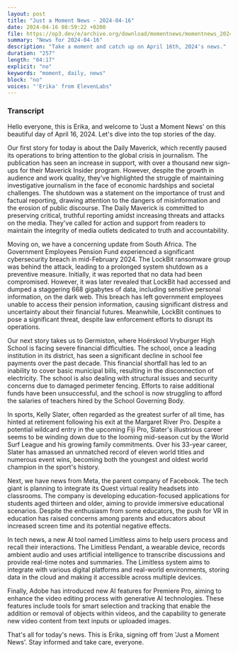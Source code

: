 ```yaml
---
layout: post
title: "Just a Moment News - 2024-04-16"
date: 2024-04-16 08:59:22 +0200
file: https://op3.dev/e/archive.org/download/momentnews/momentnews_2024-04-16.mp3
summary: "News for 2024-04-16"
description: "Take a moment and catch up on April 16th, 2024's news."
duration: "257"
length: "04:17"
explicit: "no"
keywords: "moment, daily, news"
block: "no"
voices: "'Erika' from ElevenLabs"
---
```


### Transcript

Hello everyone, this is Erika, and welcome to 'Just a Moment News' on this beautiful day of April 16, 2024. Let's dive into the top stories of the day.

Our first story for today is about the Daily Maverick, which recently paused its operations to bring attention to the global crisis in journalism. The publication has seen an increase in support, with over a thousand new sign-ups for their Maverick Insider program. However, despite the growth in audience and work quality, they've highlighted the struggle of maintaining investigative journalism in the face of economic hardships and societal challenges. The shutdown was a statement on the importance of trust and factual reporting, drawing attention to the dangers of misinformation and the erosion of public discourse. The Daily Maverick is committed to preserving critical, truthful reporting amidst increasing threats and attacks on the media. They've called for action and support from readers to maintain the integrity of media outlets dedicated to truth and accountability.

Moving on, we have a concerning update from South Africa. The Government Employees Pension Fund experienced a significant cybersecurity breach in mid-February 2024. The LockBit ransomware group was behind the attack, leading to a prolonged system shutdown as a preventive measure. Initially, it was reported that no data had been compromised. However, it was later revealed that LockBit had accessed and dumped a staggering 668 gigabytes of data, including sensitive personal information, on the dark web. This breach has left government employees unable to access their pension information, causing significant distress and uncertainty about their financial futures. Meanwhile, LockBit continues to pose a significant threat, despite law enforcement efforts to disrupt its operations.

Our next story takes us to Germiston, where Hoërskool Vryburger High School is facing severe financial difficulties. The school, once a leading institution in its district, has seen a significant decline in school fee payments over the past decade. This financial shortfall has led to an inability to cover basic municipal bills, resulting in the disconnection of electricity. The school is also dealing with structural issues and security concerns due to damaged perimeter fencing. Efforts to raise additional funds have been unsuccessful, and the school is now struggling to afford the salaries of teachers hired by the School Governing Body.

In sports, Kelly Slater, often regarded as the greatest surfer of all time, has hinted at retirement following his exit at the Margaret River Pro. Despite a potential wildcard entry in the upcoming Fiji Pro, Slater's illustrious career seems to be winding down due to the looming mid-season cut by the World Surf League and his growing family commitments. Over his 33-year career, Slater has amassed an unmatched record of eleven world titles and numerous event wins, becoming both the youngest and oldest world champion in the sport's history.

Next, we have news from Meta, the parent company of Facebook. The tech giant is planning to integrate its Quest virtual reality headsets into classrooms. The company is developing education-focused applications for students aged thirteen and older, aiming to provide immersive educational scenarios. Despite the enthusiasm from some educators, the push for VR in education has raised concerns among parents and educators about increased screen time and its potential negative effects.

In tech news, a new AI tool named Limitless aims to help users process and recall their interactions. The Limitless Pendant, a wearable device, records ambient audio and uses artificial intelligence to transcribe discussions and provide real-time notes and summaries. The Limitless system aims to integrate with various digital platforms and real-world environments, storing data in the cloud and making it accessible across multiple devices.

Finally, Adobe has introduced new AI features for Premiere Pro, aiming to enhance the video editing process with generative AI technologies. These features include tools for smart selection and tracking that enable the addition or removal of objects within videos, and the capability to generate new video content from text inputs or uploaded images.

That's all for today's news. This is Erika, signing off from 'Just a Moment News'. Stay informed and take care, everyone.
